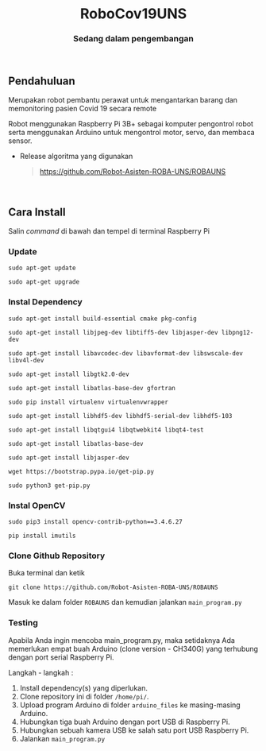 <span align = "center">
  
# RoboCov19UNS

### Sedang dalam pengembangan
  
</span>

<br>

## Pendahuluan
Merupakan robot pembantu perawat untuk mengantarkan barang dan memonitoring pasien Covid 19 secara remote

Robot menggunakan Raspberry Pi 3B+ sebagai komputer pengontrol robot serta menggunakan Arduino untuk mengontrol motor, servo, dan membaca sensor.

- Release algoritma yang digunakan
  > https://github.com/Robot-Asisten-ROBA-UNS/ROBAUNS

<br>

## Cara Install

Salin _command_ di bawah dan tempel di terminal Raspberry Pi

### Update

```
sudo apt-get update
```
```
sudo apt-get upgrade
```

### Instal Dependency
```
sudo apt-get install build-essential cmake pkg-config
```
```
sudo apt-get install libjpeg-dev libtiff5-dev libjasper-dev libpng12-dev
```
```
sudo apt-get install libavcodec-dev libavformat-dev libswscale-dev libv4l-dev
```
```
sudo apt-get install libgtk2.0-dev
```
```
sudo apt-get install libatlas-base-dev gfortran
```
```
sudo pip install virtualenv virtualenvwrapper
```
```
sudo apt-get install libhdf5-dev libhdf5-serial-dev libhdf5-103 
```
```
sudo apt-get install libqtgui4 libqtwebkit4 libqt4-test 
```
```
sudo apt-get install libatlas-base-dev 
```
```
sudo apt-get install libjasper-dev 
```
```
wget https://bootstrap.pypa.io/get-pip.py 
```
```
sudo python3 get-pip.py 
```

### Instal OpenCV
```
sudo pip3 install opencv-contrib-python==3.4.6.27
```
```
pip install imutils
```

### Clone Github Repository
Buka terminal dan ketik
```
git clone https://github.com/Robot-Asisten-ROBA-UNS/ROBAUNS
```

Masuk ke dalam folder `ROBAUNS` dan kemudian jalankan `main_program.py`

### Testing
Apabila Anda ingin mencoba main_program.py, maka setidaknya Ada memerlukan empat buah Arduino (clone version - CH340G) yang terhubung dengan port serial Raspberry Pi.

Langkah - langkah :
1. Install dependency(s) yang diperlukan.
2. Clone repository ini di folder `/home/pi/`.
3. Upload program Arduino di folder `arduino_files` ke masing-masing Arduino.
4. Hubungkan tiga buah Arduino dengan port USB di Raspberry Pi.
5. Hubungkan sebuah kamera USB ke salah satu port USB Raspberry Pi.
6. Jalankan `main_program.py`
